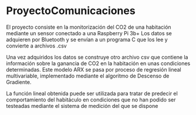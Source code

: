 # ProyectoComunicaciones

El proyecto consiste en la monitorización del CO2 de una habitación mediante un sensor conectado a una Raspberry Pi 3b+
Los datos se adquieren por Bluetooth y se envían a un programa C que los lee y convierte a archivos .csv

Una vez adquiridos los datos se construye otro archivo csv que contiene la información sobre la ganancia de CO2 en la habitación en unas condiciones determinadas. 
Este modelo ARX se pasa por proceso de regresión lineal multivariable, implementado mediante el algoritmo de Descenso de Gradiente. 

La función lineal obtenida puede ser utilizada para tratar de predecir el comportamiento del habitáculo en condiciones que no han podido ser testeadas mediante el sistema de medición del que se dispone
